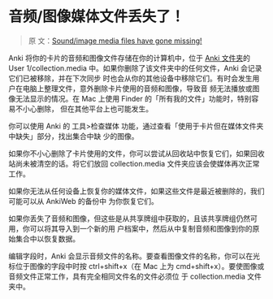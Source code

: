# 音频/图像媒体文件丢失了！

> 原
> 文：[Sound/image media files have gone missing!](https://faqs.ankiweb.net/sounds-or-images-have-gone-missing.html)

Anki 将你的卡片的音频和图像文件存储在你的计算机中，位于
[Anki 文件夹](https://open-spaced-repetition.github.io/anki-manual-zh-CN/files.html#file-locations)的
User 1/collection.media 中。如果你删除了该文件夹中的任何文件，Anki 会记录它们已被移除，并在下次同步
时也会从你的其他设备中移除它们。有时会发生用户在电脑上整理文件，意外删除卡片使用的音频和图像，导致音
频无法播放或图像无法显示的情况。在 Mac 上使用 Finder 的「所有我的文件」功能时，特别容易不小心删除，
但在其他平台上也可能发生。

你可以使用 Anki 的 工具>检查媒体 功能，通过查看「使用于卡片但在媒体文件夹中缺失」部分，找出集合中缺
少的图像。

如果你不小心删除了卡片使用的文件，你可以尝试从回收站中恢复它们，如果回收站尚未被清空的话。将它们放回
collection.media 文件夹应该会使媒体再次正常工作。

如果你无法从任何设备上恢复你的媒体文件，如果这些文件是最近被删除的，我们可能可以从 AnkiWeb 的备份中
为你恢复它们。

如果你丢失了音频和图像，但这些是从共享牌组中获取的，且该共享牌组仍然可用，你可以将其导入到一个新的用
户档案中，然后从中复制音频和图像到你的原始集合中以恢复数据。

编辑字段时，Anki 会显示音频文件的名称。要查看图像文件的名称，你可以在光标位于图像的字段中时按
ctrl+shift+x（在 Mac 上为 cmd+shift+x）。要使图像或音频文件正常工作，具有完全相同文件名的文件必须位
于 collection.media 文件夹中。
